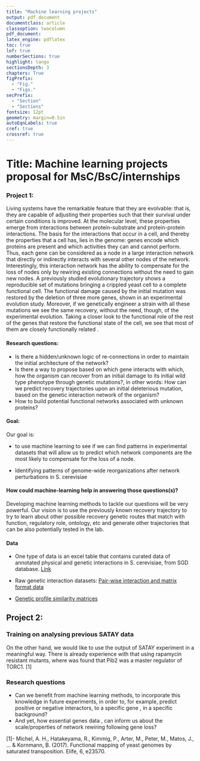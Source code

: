 ```yaml
---
title: "Machine learning projects"
output: pdf_document
documentclass: article
classoption: twocolumn
pdf_document:
latex_engine: pdflatex
toc: true
lof: true
numberSections: true
highlight: tango
sectionsDepth: 3
chapters: True
figPrefix:
  - "Fig."
  - "Figs."
secPrefix:
  - "Section"
  - "Sections"
fontsize: 12pt
geometry: margin=0.5in
autoEqnLabels: true
cref: true
crossref: true
---
```



# Title: Machine learning projects proposal for MsC/BsC/internships

### Project 1:

Living systems have the remarkable feature that they are evolvable: that is, they are capable of adjusting their properties such that their survival under certain conditions is improved. At the molecular level, these properties emerge from interactions between protein-substrate and protein-protein interactions. The basis for the interactions that occur in a cell, and thereby the properties that a cell has, lies in the genome: genes encode which proteins are present and which activities they can and cannot perform. Thus, each gene can be considered as a node in a large interaction network that directly or indirectly interacts with several other nodes of the network. Interestingly, this interaction network has the ability to compensate for the loss of nodes only by rewiring existing connections without the need to gain new nodes.
A previously studied evolutionary trajectory shows a reproducible set of mutations bringing a crippled yeast cell to a complete functional cell. The functional damage caused by the  initial mutation was restored by the deletion of three more genes, shown in an experimental evolution study. Moreover, if we genetically engineer a strain with all these mutations we see the same recovery, without the need, though, of the experimental evolution. Taking a closer look to the functional role of the rest of the genes that restore the functional state of the cell, we see that most of them are closely functionally related .

#### Research questions:
 - Is there a hidden/unknown logic of re-connections in order to maintain the initial architecture of the network?
 - Is there a way to propose based on which gene interacts with which, how the organism can recover  from an initial damage to  its initial wild type phenotype through genetic mutations?, in other words: How can we predict recovery trajectories upon an initial deleterious mutation, based on the genetic interaction network of the organism?
 - How to build potential functional networks associated with unknown proteins?

#### Goal:
 Our goal is:

 - to use machine learning to see if we can find patterns in experimental datasets that will allow us to predict which network components are the most likely to compensate for the loss of a node.

 - Identifying patterns of genome-wide reorganizations after network perturbations in S. cerevisiae

#### How could machine-learning help in answering those questions(s)?

Developing machine learning methods to tackle our questions will be very powerful. Our vision is to use the previously known recovery trajectory to try to learn about other possible recovery genetic routes that match with function, regulatory role, ontology, etc and generate other trajectories that can be also potentially tested in the lab.

#### Data

- One type of data is an excel table that contains curated data of annotated physical and genetic interactions  in S. cerevisiae, from SGD database. [Link](https://downloads.yeastgenome.org/curation/literature/interaction_data.tab)

- Raw genetic interaction datasets: [Pair-wise interaction and matrix format data ](http://thecellmap.org/costanzo2016/)

- [Genetic profile similarity matrices](http://thecellmap.org/costanzo2016/)

## Project 2:

### Training on analysing previous SATAY data

On the other hand, we would like to use the output of SATAY experiment in a meaningful way. There is already experience with that using rapamycin resistant mutants, where was found that Pib2 was a master regulator of TORC1. [1]

### Research questions

- Can we benefit from machine learning methods, to incorporate this knowledge in future experiments, in order to, for example, predict positive or negative interactors, to a specific gene , in a specific background?
- And yet, how essential genes data , can inform us about the scale/properties of network rewiring following gene loss?

[1]- Michel, A. H., Hatakeyama, R., Kimmig, P., Arter, M., Peter, M., Matos, J., ... & Kornmann, B. (2017). Functional mapping of yeast genomes by saturated transposition. Elife, 6, e23570.
